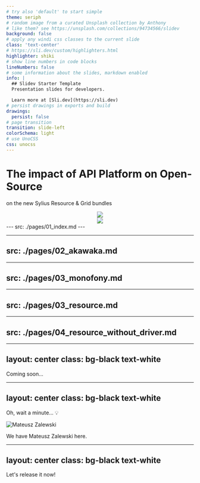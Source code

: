 ```yaml
---
# try also 'default' to start simple
theme: seriph
# random image from a curated Unsplash collection by Anthony
# like them? see https://unsplash.com/collections/94734566/slidev
background: false
# apply any windi css classes to the current slide
class: 'text-center'
# https://sli.dev/custom/highlighters.html
highlighter: shiki
# show line numbers in code blocks
lineNumbers: false
# some information about the slides, markdown enabled
info: |
  ## Slidev Starter Template
  Presentation slides for developers.

  Learn more at [Sli.dev](https://sli.dev)
# persist drawings in exports and build
drawings:
  persist: false
# page transition
transition: slide-left
colorSchema: light
# use UnoCSS
css: unocss
---
```


# The impact of API Platform on Open-Source

on the new Sylius Resource & Grid bundles

<div align="center">
<img class="w-75" align="center" src="https://sylius.com/wp-content/uploads/2021/03/sylius-logo_sylius-logo-light-1024x422.jpg">
</div>

<div align="center">
<img class="w-75" src="https://api-platform.com/logo.png">
</div>
---
src: ./pages/01_index.md
---

---
src: ./pages/02_akawaka.md
---

---
src: ./pages/03_monofony.md
---

---
src: ./pages/03_resource.md
---

---
src: ./pages/04_resource_without_driver.md
---

---
layout: center
class: bg-black text-white
---

Coming soon...

---
layout: center
class: bg-black text-white
---

Oh, wait a minute... 💡

<v-clicks>

<img class="w-70" alt="Mateusz Zalewski" src="https://media.licdn.com/dms/image/C4E03AQFBErLI_Voasw/profile-displayphoto-shrink_800_800/0/1595245030545?e=1691625600&v=beta&t=CXeOPreNJDUZz19Chhy2GPZm6UDx3C9rT3w3czHVoSc">

We have Mateusz Zalewski here.

</v-clicks>

---
layout: center
class: bg-black text-white
---

Let's release it now!
